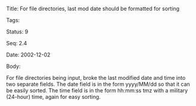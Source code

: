 Title:  For file directories, last mod date should be formatted for sorting

Tags:   

Status: 9

Seq:    2.4

Date:   2002-12-02

Body:

For file directories being input, broke the last modified date and time into two separate fields. The date field is in the form yyyy/MM/dd so that it can be easily sorted. The time field is in the form hh:mm:ss tmz with a military (24-hour) time, again for easy sorting.
